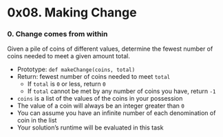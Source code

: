 # 0x08. Making Change

### 0. Change comes from within 

Given a pile of coins of different values, determine the fewest number of coins needed to meet a given amount total.

* Prototype: `def makeChange(coins, total)`
* Return: fewest number of coins needed to meet `total`
    * If `total` is `0` or less, return `0`
    * If `total` cannot be met by any number of coins you have, return `-1`
* `coins` is a list of the values of the coins in your possession
* The value of a coin will always be an integer greater than `0`
* You can assume you have an infinite number of each denomination of coin in the list
* Your solution’s runtime will be evaluated in this task
